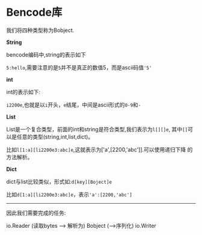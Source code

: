 # Bencode库

我们将四种类型称为Bobject.

**String**

bencode编码中,string的表示如下

`5:hello`,需要注意的是`5`并不是真正的数值5，而是ascii码值`'5'`

**int**

int的表示如下:

`i2200e`,也就是以`i`开头，`e`结尾，中间是ascii形式的`0-9`和`-`

**List**

List是一个复合类型，前面的int和string是符合类型,我们表示为`l[][]e`,
其中`[]`可以是任意的类型(string,int,list,dict)。

比如`l[1:a][li2200e3:abc]e`,这就表示为['a',[2200,'abc']].可以使用递归下降
的方法解析。

**Dict**

dict与list比较类似，形式如:`d[key][Boject]e`

比如`d[1:a][li2200e3:abc]e`，表示`'a':[2200,'abc']`

----------------
因此我们需要完成的任务:

io.Reader (读取bytes --> 解析为) Bobject
(-->序列化) io.Writer